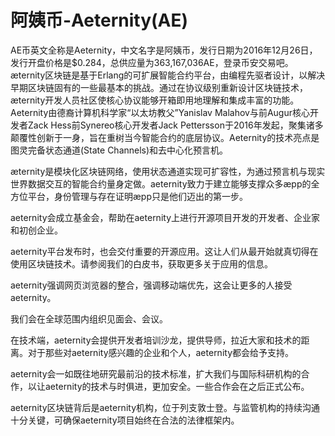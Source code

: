 # 阿姨币-Aeternity(AE)

AE币英文全称是Aeternity，中文名字是阿姨币，发行日期为2016年12月26日，发行开盘价格是$0.284，总供应量为363,167,036AE，登录币安交易吧。æternity区块链是基于Erlang的可扩展智能合约平台，由编程先驱者设计，以解决早期区块链固有的一些最基本的挑战。通过在协议级别重新设计区块链技术，æternity开发人员社区使核心协议能够开箱即用地理解和集成丰富的功能。Aeternity由德裔计算机科学家“以太坊教父”Yanislav Malahov与前Augur核心开发者Zack Hess前Synereo核心开发者Jack Pettersson于2016年发起，聚集诸多颠覆性创新于一身，旨在重树当今智能合约的底层协议。Aeternity的技术亮点是图灵完备状态通道(State Channels)和去中心化预言机。

æternity是模块化区块链网络，使用状态通道实现可扩容性，为通过预言机与现实世界数据交互的智能合约量身定做。aeternity致力于建立能够支撑众多æpp的全方位平台，身份管理与存在证明æpp只是他们迈出的第一步。

aeternity会成立基金会，帮助在aeternity上进行开源项目开发的开发者、企业家和初创企业。

aeternity平台发布时，也会交付重要的开源应用。这让人们从最开始就真切得在使用区块链技术。请参阅我们的白皮书，获取更多关于应用的信息。

aeternity强调网页浏览器的整合，强调移动端优先，这会让更多的人接受aeternity。

我们会在全球范围内组织见面会、会议。

在技术端，aeternity会提供开发者培训沙龙，提供导师，拉近大家和技术的距离。对于那些对aeternity感兴趣的企业和个人，aeternity都会给予支持。

aeternity会一如既往地研究最前沿的技术标准，扩大我们与国际科研机构的合作，以让aeternity的技术与时俱进，更加安全。一些合作会在之后正式公布。

aeternity区块链背后是aeternity机构，位于列支敦士登。与监管机构的持续沟通十分关键，可确保aeternity项目始终在合法的法律框架内。
